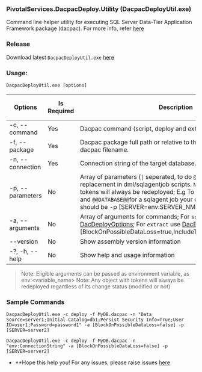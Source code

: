 
### PivotalServices.DacpacDeploy.Utility (DacpacDeployUtil.exe)
Command line helper utility for executing SQL Server Data-Tier Application Framework package (dacpac). For more info, refer [here](https://docs.microsoft.com/en-us/dotnet/api/microsoft.sqlserver.dac?view=sql-dacfx-150)

### Release
Download latest `DacpacDeployUtil.exe` [here]()

### Usage:
  `DacpacDeployUtil.exe [options]`

| Options | Is Required | Description | From Environment Variable |
| --- | --- | --- |-- |
| -c, --command <command> | Yes | Dacpac command (script, deploy and extract) | No |
| -f, --package <package> | Yes | Dacpac package full path or relative to the this exe including dacpac filename. | Yes |
| -n, --connection <connection> | Yes |  Connection string of the target database. | Yes |
| -p, --parameters  | No | Array of parameters (`\|` seperated, to do `@@token_name@@` token replacement in dml/sqlagentjob scripts. `Note`: Any object with tokens will always be redeployed; E.g To replace token `@@SERVER@@` and `@@DATABASE@@`for a sqlagent job your command argument should be -p [SERVER=env:SERVER_NM\|DATABASE=database1] | No |
| -a, --arguments <arguments>  | No |  Array of arguments for commands; For `script` and `deploy` use [DacDeployOptions](https://docs.microsoft.com/en-us/dotnet/api/microsoft.sqlserver.dac.dacdeployoptions?view=sql-dacfx-150); For `extract` use [DacExtractOptions](https://docs.microsoft.com/en-us/dotnet/api/microsoft.sqlserver.dac.dacextractoptions?view=sql-dacfx-150); E.g -a [BlockOnPossibleDataLoss=true,IncludeTransactionalScripts=false]  | No |
| --version   | No |  Show assembly version information | No |
| -?, -h, --help   | No |  Show help and usage information | No |

> Note: Eligible arguments can be passed as environment variable, as env:<variable_name>
> Note: Any object with tokens will always be redeployed regardless of its change status (modified or not)

### Sample Commands
```
DacpacDeployUtil.exe -c deploy -f MyDB.dacpac -n "Data Source=server1;Initial Catalog=db1;Persist Security Info=True;User ID=user1;Password=password1" -a [BlockOnPossibleDataLoss=false] -p [SERVER=server2] 
```

```
DacpacDeployUtil.exe -c deploy -f MyDB.dacpac -n "env:ConnectionString" -a [BlockOnPossibleDataLoss=false] -p [SERVER=server2]
```

- **Hope this help you! For any issues, please raise issues [here](https://github.com/alfusinigoj/sqlserver_dacpac_utility/issues) 


